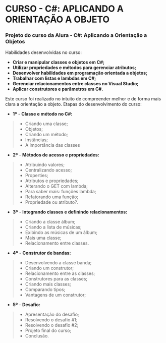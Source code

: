 # CURSO - C#: APLICANDO A ORIENTAÇÃO A OBJETO
### Projeto do curso da Alura - C#: Aplicando a Orientação a Objetos

Habilidades desenvolvidas no curso:
- **Criar e manipular classes e objetos em C#;**
- **Utilizar propriedades e métodos para gerenciar atributos;**
- **Desenvolver habilidades em programação orientada a objetos;**
- **Trabalhar com listas e lambdas em C#;**
- **Gerenciar relacionamentos entre classes no Visual Studio;**
- **Aplicar construtores e parâmetros em C#.**


Este curso foi realizado no intuito de compreender melhor e de forma mais clara a orientação a objeto. Etapas do desenvolvimento do curso:
  - **1º** - **Classe e método no C#:**
>  - Criando uma classe;
>  - Objetos;
>  - Criando um método;
>  - Instâncias;
>  - A importância das classes


  - **2º** - **Métodos de acesso e propriedades:**
>  - Atribuindo valores;
>  - Centralizando acesso;
>  - Properties;
>  - Atributos e propriedades;
>  - Alterando o GET com lambda;
>  - Para saber mais: funções lambda;
>  - Refatorando uma função;
>  - Propriedade ou atributo?.


  - **3º** - **Integrando classes e definindo relacionamentos:**
>  - Criando a classe álbum;
>  - Criando a lista de músicas;
>  - Exibindo as músicas de um álbum;
>  - Mais uma classe;
>  - Relacionamento entre classes.


  - **4º** - **Construtor de bandas:**
>  - Desenvolvendo a classe banda;
>  - Criando um construtor;
>  - Relacionamento entre as classes;
>  - Construtores para as classes;
>  - Criando mais classes;
>  - Comparando tipos;
>  - Vantagens de um construtor;


  - **5º** - **Desafio:**
>  - Apresentação do desafio;
>  - Resolvendo o desafio #1;
>  - Resolvendo o desafio #2;
>  - Projeto final do curso;
>  - Conclusão.
